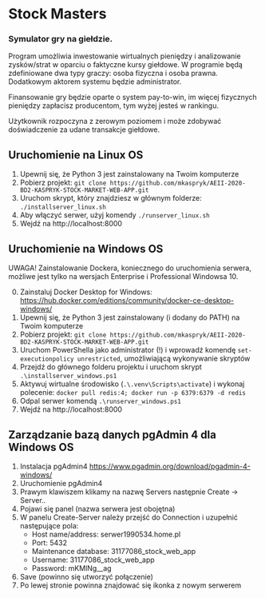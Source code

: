 # Stock Masters
### Symulator gry na giełdzie.

Program umożliwia inwestowanie wirtualnych pieniędzy i analizowanie zysków/strat w oparciu o faktyczne kursy giełdowe.
W programie będą zdefiniowane dwa typy graczy: osoba fizyczna i osoba prawna. Dodatkowym aktorem systemu będzie administrator.

Finansowanie gry będzie oparte o system pay-to-win, im więcej fizycznych pieniędzy zapłacisz producentom, tym wyżej jesteś w rankingu.

Użytkownik rozpoczyna z zerowym poziomem i może zdobywać doświadczenie za udane transakcje giełdowe.

Uruchomienie na Linux OS
------------------

1. Upewnij się, że Python 3 jest zainstalowany na Twoim komputerze
2. Pobierz projekt: `git clone https://github.com/mkaspryk/AEII-2020-BD2-KASPRYK-STOCK-MARKET-WEB-APP.git`
3. Uruchom skrypt, który znajdziesz w głównym folderze: `./installserver_linux.sh`
4. Aby włączyć serwer, użyj komendy `./runserver_linux.sh`
5. Wejdź na http://localhost:8000

Uruchomienie na Windows OS
------------------
UWAGA! Zainstalowanie Dockera, koniecznego do uruchomienia serwera, możliwe jest tylko na wersjach Enterprise i Professional Windowsa 10.

0. Zainstaluj Docker Desktop for Windows: https://hub.docker.com/editions/community/docker-ce-desktop-windows/
1. Upewnij się, że Python 3 jest zainstalowany (i dodany do PATH) na Twoim komputerze
2. Pobierz projekt: `git clone https://github.com/mkaspryk/AEII-2020-BD2-KASPRYK-STOCK-MARKET-WEB-APP.git`
3. Uruchom PowerShella jako administrator (!) i wprowadź komendę `set-executionpolicy unrestricted`, umożliwiającą wykonywanie skryptów
4. Przejdź do głównego folderu projektu i uruchom skrypt `.\installserver_windows.ps1`
5. Aktywuj wirtualne środowisko (`.\.venv\Scripts\activate`) i wykonaj polecenie: `docker pull redis:4; docker run -p 6379:6379 -d redis`
6. Odpal serwer komendą `.\runserver_windows.ps1`
7. Wejdź na http://localhost:8000

Zarządzanie bazą danych pgAdmin 4 dla Windows OS
-----------------

1. Instalacja pgAdmin4 https://www.pgadmin.org/download/pgadmin-4-windows/
2. Uruchomienie pgAdmin4
3. Prawym klawiszem klikamy na nazwę Servers następnie Create -> Server..
4. Pojawi się panel (nazwa serwera jest obojętna)
5. W panelu Create-Server należy przejść do Connection i uzupełnić następujące pola:
   - Host name/address: serwer1990534.home.pl
   - Port: 5432
   - Maintenance database: 31177086_stock_web_app
   - Username: 31177086_stock_web_app
   - Password: mKMlNg__ag
6. Save (powinno się utworzyć połączenie)
7. Po lewej stronie powinna znajdować się ikonka z nowym serwerem
